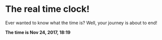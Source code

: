 # The real time clock!

Ever wanted to know what the time is? Well, your journey is about to end!

**The time is Nov 24, 2017, 18:19**